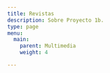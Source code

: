 ```yaml
---
title: Revistas
description: Sobre Proyecto 1b.
type: page
menu:
  main:
    parent: Multimedia
    weight: 4

---
```

